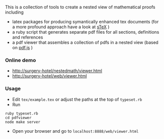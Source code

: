 This is a collection of tools to create a nested view of mathematical proofs including
- latex packages for producing symantically enhanced tex documents (for a more profound approach have a look at
[sTeX](https://trac.kwarc.info/sTeX/wiki) )
- a ruby script that generates separate pdf files for all sections, definitions and references
- a pdf viewer that assembles a collection of pdfs in a nested view (based on [pdf.js](https://github.com/mozilla/pdf.js/) )

### Online demo
- [http://surgery-hotel/nestedmath/viewer.html](http://surgery-hotel/nestedmath/viewer.html)
- [http://surgery-hotel/web/viewer.html](http://surgery-hotel/web/viewer.html)

### Usage
- Edit `tex/example.tex` or adjust the paths at the top of `typeset.rb`
- Run 

```
ruby typeset.rb
cd pdfviewer
node make server
```
- Open your browser and go to `localhost:8888/web/viewer.html`
